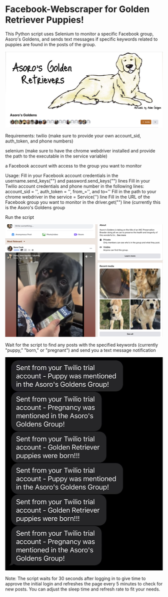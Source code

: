 # Facebook-Webscraper for Golden Retriever Puppies!
This Python script uses Selenium to monitor a specific Facebook group, Asoro's Goldens, and sends text messages if specific keywords related to puppies are found in the posts of the group.

![](https://github.com/ThisIsNotJustin/Facebook-Webscraper/blob/main/AsoroLogo.png)

Requirements:
twilio (make sure to provide your own account_sid, auth_token, and phone numbers)

selenium (make sure to have the chrome webdriver installed and provide the path to the executable in the service variable)

a Facebook account with access to the group you want to monitor

Usage:
Fill in your Facebook account credentials in the username.send_keys("") and password.send_keys("") lines
Fill in your Twilio account credentials and phone number in the following lines: 
account_sid = '', auth_token = '', from_='', and to=''
Fill in the path to your chrome webdriver in the service = Service('') line
Fill in the URL of the Facebook group you want to monitor in the driver.get("") line (currently this is the Asoro's Goldens group

Run the script

![](https://github.com/ThisIsNotJustin/Facebook-Webscraper/blob/main/AsoroGroup.png)

Wait for the script to find any posts with the specified keywords (currently "puppy," "born," or "pregnant") and send you a text message notification

![](https://github.com/ThisIsNotJustin/Facebook-Webscraper/blob/main/twilio.jpeg)

Note: The script waits for 30 seconds after logging in to give time to approve the initial login and refreshes the page every 5 minutes to check for new posts. You can adjust the sleep time and refresh rate to fit your needs.
